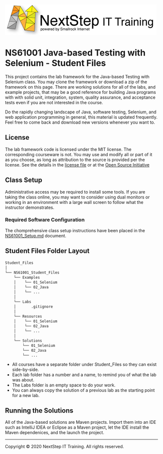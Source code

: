 ![](.common/nsbanner.png?raw=true)

# NS61001 Java-based Testing with Selenium - Student Files

This project contains the lab framework for the Java-based Testing with Selenium class.
You may clone the framework or download a zip of the framework on this page.
There are working solutions for all of the labs, and example projects, that may be a good reference for building Java programs
with with solid unit, integration, system, quality assurance, and acceptance tests even if you are not interested in the course.

Do the rapidly changing landscape of Java, software testing, Selenium, and web application programming in general, this material is updated frequently.
Feel free to come back and download new versions whenever you want to.

## License

The lab framework code is licensed under the MIT license. The corresponding courseware is not. You may use and modify all or part of it as you choose, as long as attribution to the source is provided per the license. See the details in the [license file](./LICENSE.md) or at the [Open Source Initiative](https://opensource.org/licenses/MIT)

## Class Setup

Administrative access may be required to install some tools. If you are taking the class online, you may want to consider using dual
monitors or working in an environment with a large wall screen to follow what the instructor demonstrates.

### Required Software Configuration

The chomprehensive class setup instructions have been placed in the [NS61001_Setup.md](./NS61001_Setup.md) document.

## Student Files Folder Layout

```
Student_Files
│
└── NS61001_Student_Files
    └── Examples
    │    └── 01_Selenium
    │    └── 02_Java
    │    └── ...
    │ 
    └── Labs
    │       .gitignore
    │ 
    └── Resources
    │    └── 01_Selenium
    │    └── 02_Java
    │    └── ...
    │ 
    └── Solutions
        └── 01_Selenium
        └── 02_Java
        └── ...
```

* All courses have a separate folder under Student_Files so they can exist side-by-side.
* Each lab folder has a number and a name, to remind you of what the lab was about.
* The Labs folder is an empty space to do your work.
* You can always copy the solution of a previous lab as the starting point for a new lab.

## Running the Solutions

All of the Java-based solutions are Maven projects.
Import them into an IDE such as IntelliJ IDEA or Eclipse as a Maven project, let the IDE install the Maven dependenices, and the launch the project.

<hr>
Copyright © 2020 NextStep IT Training. All rights reserved.